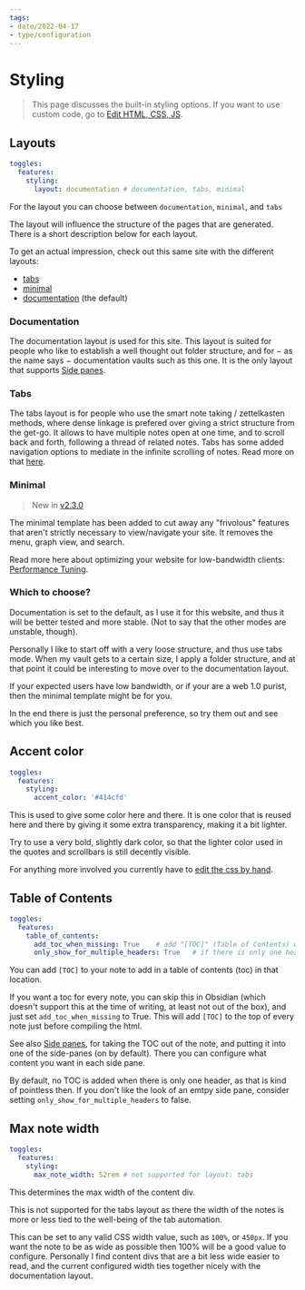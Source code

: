```yaml
---
tags:
- date/2022-04-17
- type/configuration
---
```

# Styling


> This page discusses the built-in styling options. If you want to use custom code, go to [Edit HTML, CSS, JS](../../Configurations/Styling/Edit%20HTML%2C%20CSS%2C%20JS.md).

## Layouts
``` yaml
toggles:
  features:
    styling: 
      layout: documentation # documentation, tabs, minimal
```


For the layout you can choose between `documentation`,  `minimal`, and `tabs`  

The layout will influence the structure of the pages that are generated. There is a short description below for each layout. 

To get an actual impression, check out this same site with the different layouts:

- [tabs](https://obsidian-html.github.io/tabs)
- [minimal](https://obsidian-html.github.io/minimal/index.html)
- [documentation](https://obsidian-html.github.io/) (the default)

### Documentation
The documentation layout is used for this site. This layout is suited for people who like to establish a well thought out folder structure, and for − as the name says − documentation vaults such as this one. It is the only layout that supports [Side panes](../../Configurations/Features/Side%20panes.md).

### Tabs
The tabs layout is for people who use the smart note taking / zettelkasten methods, where dense linkage is prefered over giving a strict structure from the get-go. It allows to have multiple notes open at one time, and to scroll back and forth, following a thread of related notes. Tabs has some added navigation options to mediate in the infinite scrolling of notes. Read more on that [here](../../Configurations/Styling/Tabs%20Layout.md).

### Minimal
> New in [v2.3.0](/not_created.md)

The minimal template has been added to cut away any "frivolous" features that aren't strictly necessary to view/navigate your site. It removes the menu, graph view, and search.

Read more here about optimizing your website for low-bandwidth clients: [Performance Tuning](../../Configurations/Tweaking/Performance%20Tuning.md).

### Which to choose?
Documentation is set to the default, as I use it for this website, and thus it will be better tested and more stable. (Not to say that the other modes are unstable, though). 

Personally I like to start off with a very loose structure, and thus use tabs mode. When my vault gets to a certain size, I apply a folder structure, and at that point it could be interesting to move over to the documentation layout. 

If your expected users have low bandwidth, or if your are a web 1.0 purist, then the minimal template might be for you.

In the end there is just the personal preference, so try them out and see which you like best.

## Accent color
``` yaml
toggles:
  features:
    styling: 
      accent_color: '#414cfd'
```


This is used to give some color here and there. It is one color that is reused here and there by giving it some extra transparency, making it a bit lighter.

Try to use a very bold, slightly dark color, so that the lighter color used in the quotes and scrollbars is still decently visible.

For anything more involved you currently have to [edit the css by hand](../../Configurations/Styling/Edit%20HTML%2C%20CSS%2C%20JS.md).

## Table of Contents
``` yaml
toggles:
  features:
    table_of_contents: 
      add_toc_when_missing: True    # add "[TOC]" (Table of Contents) when missing
      only_show_for_multiple_headers: True   # if there is only one header, don't show the TOC
```


You can add `[TOC]` to your note to add in a table of contents (toc) in that location. 

If you want a toc for every note, you can skip this in Obsidian (which doesn't support this at the time of writing, at least not out of the box), and just set `add_toc_when_missing` to True. This will add `[TOC]` to the top of every note just before compiling the html. 

See also [Side panes](../../Configurations/Features/Side%20panes.md), for taking the TOC out of the note, and putting it into one of the side-panes (on by default). There you can configure what content you want in each side pane.

By default, no TOC is added when there is only one header, as that is kind of pointless then. If you don't like the look of an emtpy side pane, consider setting `only_show_for_multiple_headers` to false.



## Max note width
``` yaml
toggles:
  features:
    styling: 
      max_note_width: 52rem # not supported for layout: tabs
```


This determines the max width of the content div. 

This is not supported for the tabs layout as there the width of the notes is more or less tied to the well-being of the tab automation.

This can be set to any valid CSS width value, such as `100%`, or `450px`. If you want the note to be as wide as possible then 100% will be a good value to configure. Personally I find content divs that are a bit less wide easier to read, and the current configured width ties together nicely with the documentation layout.